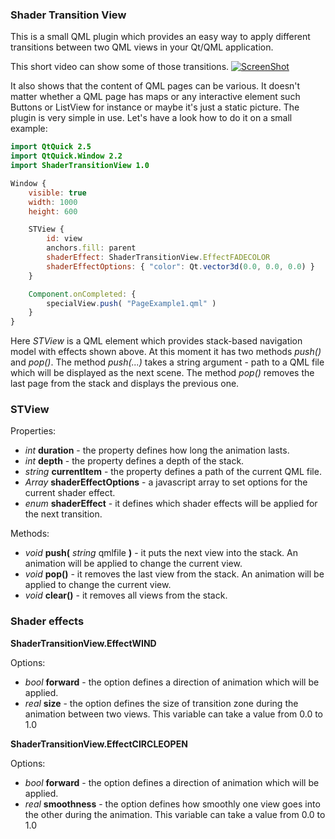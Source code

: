 ### Shader Transition View

This is a small QML plugin which provides an easy way to apply different transitions between two QML views in your Qt/QML application.

 This short video can show some of those transitions.
[![ScreenShot](https://img-fotki.yandex.ru/get/45245/603575.21/0_d2efe_bfe3bcf_orig)](
https://youtu.be/oHp6sP0mv0o)

It also shows that the content of QML pages can be various. It doesn't matter whether a QML page has maps or any interactive element such Buttons or ListView for instance or maybe it's just a static picture.
 The plugin is very simple in use. Let's have a look how to do it on a small example:

```QML
import QtQuick 2.5
import QtQuick.Window 2.2
import ShaderTransitionView 1.0

Window {
    visible: true
    width: 1000
    height: 600

    STView {
        id: view
        anchors.fill: parent
        shaderEffect: ShaderTransitionView.EffectFADECOLOR
        shaderEffectOptions: { "color": Qt.vector3d(0.0, 0.0, 0.0) }
    }

    Component.onCompleted: {
        specialView.push( "PageExample1.qml" )
    }
}
```
Here *STView* is a QML element which provides stack-based navigation model with effects shown above. At this moment it has two methods *push()* and *pop()*. The method *push(...)* takes a string argument - path to a QML file which will be displayed as the next scene. The method *pop()* removes the last page from the stack and displays the previous one.


### STView

Properties:

 * *int* **duration** - the property defines how long the animation lasts.
 * *int* **depth** - the property defines a depth of the stack.
 * *string* **currentItem** - the property defines a path of the current QML file.
 * *Array* **shaderEffectOptions** - a javascript array to set options for the current shader effect.
 * *enum* **shaderEffect** - it defines which shader effects will be applied for the next transition.


 Methods:

  * *void* **push(** *string* qmlfile **)** - it puts the next view into the stack. An animation will be applied to change the current view.
  * *void* **pop()** - it removes the last view from the stack. An animation will be applied to change the current view.
  * *void* **clear()** - it removes all views from the stack.



### Shader effects

**ShaderTransitionView.EffectWIND**

Options:
 * *bool* **forward** - the option defines a direction of animation which will be applied.
 * *real* **size** - the option defines the size of transition zone during the animation between two views. This variable can take a value from 0.0 to 1.0


**ShaderTransitionView.EffectCIRCLEOPEN**

Options:
 * *bool* **forward** - the option defines a direction of animation which will be applied.
 * *real* **smoothness** - the option defines how smoothly one view goes into the other during the animation. This variable can take a value from 0.0 to 1.0

